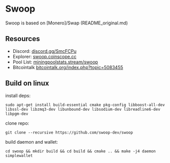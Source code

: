 # Swoop

Swoop is based on [Monero]/Swap (README_original.md)  

## Resources

- Discord: [discord.gg/SmcFCPu](https://discord.gg/SmcFCPu)
- Explorer: [swoop.coinscope.cc](https://swoop.coinscope.cc/)
- Pool List: [miningpoolstats.stream/swoop](https://miningpoolstats.stream/swoop)
- Bitcointalk [bitcointalk.org/index.php?topic=5083455](https://bitcointalk.org/index.php?topic=5083455)


## Build on linux

install deps:

`sudo apt-get install build-essential cmake pkg-config libboost-all-dev libssl-dev libzmq3-dev libunbound-dev libsodium-dev libreadline6-dev libpgm-dev`

clone repo:

`git clone --recursive https://github.com/swoop-dev/swoop`

build daemon and wallet:

`cd swoop && mkdir build && cd build && cmake .. && make -j4 daemon simplewallet`

